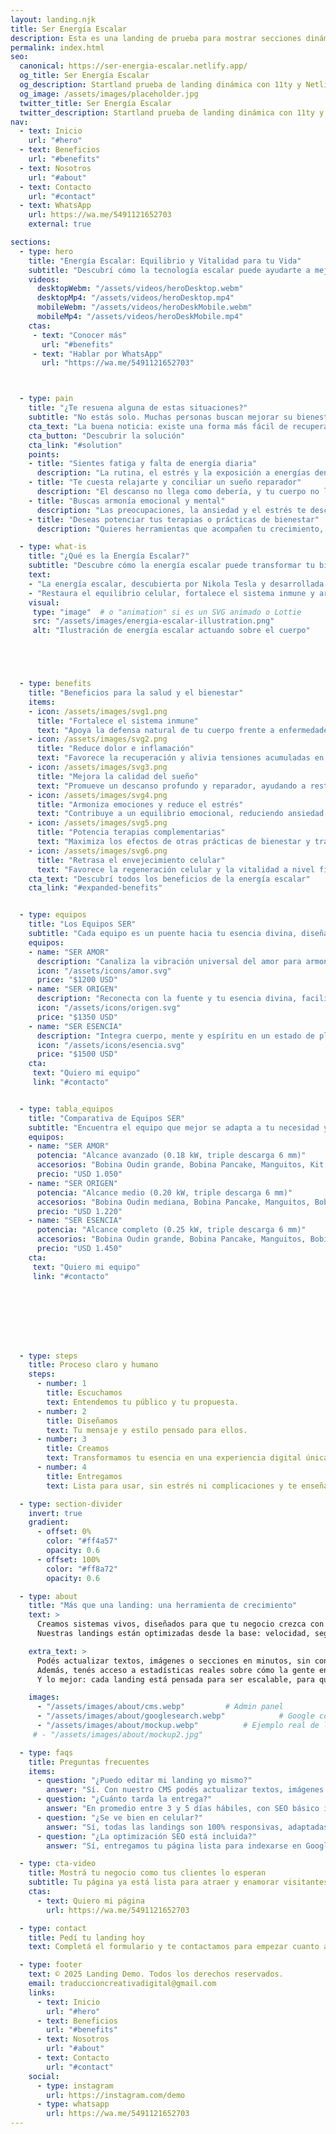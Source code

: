 ```yaml
---
layout: landing.njk
title: Ser Energía Escalar
description: Esta es una landing de prueba para mostrar secciones dinámicas.
permalink: index.html
seo:
  canonical: https://ser-energia-escalar.netlify.app/
  og_title: Ser Energía Escalar
  og_description: Startland prueba de landing dinámica con 11ty y Netlify CMS
  og_image: /assets/images/placeholder.jpg
  twitter_title: Ser Energía Escalar
  twitter_description: Startland prueba de landing dinámica con 11ty y Netlify CMS
nav:
  - text: Inicio
    url: "#hero"
  - text: Beneficios
    url: "#benefits"
  - text: Nosotros
    url: "#about"
  - text: Contacto
    url: "#contact"
  - text: WhatsApp
    url: https://wa.me/5491121652703
    external: true

sections:
  - type: hero
    title: "Energía Escalar: Equilibrio y Vitalidad para tu Vida"
    subtitle: "Descubrí cómo la tecnología escalar puede ayudarte a mejorar tu bienestar físico, mental y emocional."
    videos:
      desktopWebm: "/assets/videos/heroDesktop.webm"
      desktopMp4: "/assets/videos/heroDesktop.mp4"
      mobileWebm: "/assets/videos/heroDeskMobile.webm"
      mobileMp4: "/assets/videos/heroDeskMobile.mp4"
    ctas:
     - text: "Conocer más"
       url: "#benefits"
     - text: "Hablar por WhatsApp"
       url: "https://wa.me/5491121652703"



  - type: pain
    title: "¿Te resuena alguna de estas situaciones?"
    subtitle: "No estás solo. Muchas personas buscan mejorar su bienestar y calidad de vida."
    cta_text: "La buena noticia: existe una forma más fácil de recuperar tu equilibrio y bienestar."
    cta_button: "Descubrir la solución"
    cta_link: "#solution"
    points:
    - title: "Sientes fatiga y falta de energía diaria"
      description: "La rutina, el estrés y la exposición a energías densas afectan tu vitalidad."
    - title: "Te cuesta relajarte y conciliar un sueño reparador"
      description: "El descanso no llega como debería, y tu cuerpo no logra recuperarse completamente."
    - title: "Buscas armonía emocional y mental"
      description: "Las preocupaciones, la ansiedad y el estrés te desconectan de tu bienestar natural."
    - title: "Deseas potenciar tus terapias o prácticas de bienestar"
      description: "Quieres herramientas que acompañen tu crecimiento, salud y equilibrio de manera integral."

  - type: what-is
    title: "¿Qué es la Energía Escalar?"
    subtitle: "Descubre cómo la energía escalar puede transformar tu bienestar de manera integral."
    text:
    - "La energía escalar, descubierta por Nikola Tesla y desarrollada por científicos actuales, trabaja en el campo cuántico del cuerpo."
    - "Restaura el equilibrio celular, fortalece el sistema inmune y armoniza emociones, conectándote con la frecuencia natural de la Tierra."
    visual:
     type: "image"  # o "animation" si es un SVG animado o Lottie
     src: "/assets/images/energia-escalar-illustration.png"
     alt: "Ilustración de energía escalar actuando sobre el cuerpo"





  - type: benefits
    title: "Beneficios para la salud y el bienestar"
    items:
    - icon: /assets/images/svg1.png
      title: "Fortalece el sistema inmune"
      text: "Apoya la defensa natural de tu cuerpo frente a enfermedades y agentes externos."
    - icon: /assets/images/svg2.png
      title: "Reduce dolor e inflamación"
      text: "Favorece la recuperación y alivia tensiones acumuladas en músculos y articulaciones."
    - icon: /assets/images/svg3.png
      title: "Mejora la calidad del sueño"
      text: "Promueve un descanso profundo y reparador, ayudando a restaurar energía y vitalidad."
    - icon: /assets/images/svg4.png
      title: "Armoniza emociones y reduce el estrés"
      text: "Contribuye a un equilibrio emocional, reduciendo ansiedad y tensiones cotidianas."
    - icon: /assets/images/svg5.png
      title: "Potencia terapias complementarias"
      text: "Maximiza los efectos de otras prácticas de bienestar y tratamientos holísticos."
    - icon: /assets/images/svg6.png
      title: "Retrasa el envejecimiento celular"
      text: "Favorece la regeneración celular y la vitalidad a nivel físico y mental."
    cta_text: "Descubrí todos los beneficios de la energía escalar"
    cta_link: "#expanded-benefits"


  - type: equipos
    title: "Los Equipos SER"
    subtitle: "Cada equipo es un puente hacia tu esencia divina, diseñado para elevar tu vibración y armonizar cuerpo, mente y espíritu."
    equipos:
    - name: "SER AMOR"
      description: "Canaliza la vibración universal del amor para armonizar tus emociones, potenciar tus relaciones y cultivar paz interior. Ideal para quienes desean conectar con su energía afectiva, mejorar la comunicación y crear armonía en su entorno. Su acción suave pero profunda ayuda a equilibrar el corazón y elevar la frecuencia emocional."
      icon: "/assets/icons/amor.svg"
      price: "$1200 USD"
    - name: "SER ORIGEN"
      description: "Reconecta con la fuente y tu esencia divina, facilitando claridad mental, propósito y equilibrio profundo. Perfecto para quienes buscan reencontrarse con su autenticidad, alinear sus decisiones con su verdadera misión y despertar la conciencia espiritual en la vida diaria."
      icon: "/assets/icons/origen.svg"
      price: "$1350 USD"
    - name: "SER ESENCIA"
      description: "Integra cuerpo, mente y espíritu en un estado de plenitud, expandiendo la conciencia y fortaleciendo el bienestar integral. Diseñado para quienes quieren vivir en coherencia con su esencia, potenciar la energía vital y equilibrar todos los niveles del ser: físico, emocional y espiritual."
      icon: "/assets/icons/esencia.svg"
      price: "$1500 USD"
    cta:
     text: "Quiero mi equipo"
     link: "#contacto"


  - type: tabla_equipos
    title: "Comparativa de Equipos SER"
    subtitle: "Encuentra el equipo que mejor se adapta a tu necesidad y nivel de expansión."
    equipos:
    - name: "SER AMOR"
      potencia: "Alcance avanzado (0.18 kW, triple descarga 6 mm)"
      accesorios: "Bobina Oudin grande, Bobina Pancake, Manguitos, Kit alta frecuencia, Cables conductivos"
      precio: "USD 1.050"
    - name: "SER ORIGEN"
      potencia: "Alcance medio (0.20 kW, triple descarga 6 mm)"
      accesorios: "Bobina Oudin mediana, Bobina Pancake, Manguitos, Bobina Corona, Electrodo alta frecuencia, Cables, **Incluye visor**"
      precio: "USD 1.220"
    - name: "SER ESENCIA"
      potencia: "Alcance completo (0.25 kW, triple descarga 6 mm)"
      accesorios: "Bobina Oudin grande, Bobina Pancake, Manguitos, Bobina Corona, Kit alta frecuencia, Cables conductivos, Temporizador"
      precio: "USD 1.450"
    cta:
     text: "Quiero mi equipo"
     link: "#contacto"








  - type: steps
    title: Proceso claro y humano
    steps:
      - number: 1
        title: Escuchamos
        text: Entendemos tu público y tu propuesta.
      - number: 2
        title: Diseñamos
        text: Tu mensaje y estilo pensado para ellos.
      - number: 3
        title: Creamos
        text: Transformamos tu esencia en una experiencia digital única que habla por sí sola.
      - number: 4
        title: Entregamos
        text: Lista para usar, sin estrés ni complicaciones y te enseñamos a gestionarla fácilmente.

  - type: section-divider
    invert: true
    gradient:
      - offset: 0%
        color: "#ff4a57"
        opacity: 0.6
      - offset: 100%
        color: "#ff8a72"
        opacity: 0.6

  - type: about
    title: "Más que una landing: una herramienta de crecimiento"
    text: >
      Creamos sistemas vivos, diseñados para que tu negocio crezca con solidez y transparencia. 
      Nuestras landings están optimizadas desde la base: velocidad, seguridad y diseño responsivo en todos los dispositivos.

    extra_text: >
      Podés actualizar textos, imágenes o secciones en minutos, sin conocimientos técnicos. 
      Además, tenés acceso a estadísticas reales sobre cómo la gente encuentra tu negocio en la web. 
      Y lo mejor: cada landing está pensada para ser escalable, para que tu presencia digital crezca al mismo ritmo que vos.

    images:
      - "/assets/images/about/cms.webp"         # Admin panel
      - "/assets/images/about/googlesearch.webp"            # Google console
      - "/assets/images/about/mockup.webp"          # Ejemplo real de landing
     # - "/assets/images/about/mockup2.jpg"

  - type: faqs
    title: Preguntas frecuentes
    items:
      - question: "¿Puedo editar mi landing yo mismo?"
        answer: "Sí. Con nuestro CMS podés actualizar textos, imágenes y secciones sin conocimientos técnicos."
      - question: "¿Cuánto tarda la entrega?"
        answer: "En promedio entre 3 y 5 días hábiles, con SEO básico incluido. Si necesitás urgencia, podemos agilizar el proceso."
      - question: "¿Se ve bien en celular?"
        answer: "Sí, todas las landings son 100% responsivas, adaptadas a cualquier dispositivo."
      - question: "¿La optimización SEO está incluida?"
        answer: "Sí, entregamos tu página lista para indexarse en Google y con métricas conectadas a Search Console."

  - type: cta-video
    title: Mostrá tu negocio como tus clientes lo esperan
    subtitle: Tu página ya está lista para atraer y enamorar visitantes.
    ctas:
      - text: Quiero mi página
        url: https://wa.me/5491121652703

  - type: contact
    title: Pedí tu landing hoy
    text: Completá el formulario y te contactamos para empezar cuanto antes.

  - type: footer
    text: © 2025 Landing Demo. Todos los derechos reservados.
    email: traduccioncreativadigital@gmail.com
    links:
      - text: Inicio
        url: "#hero"
      - text: Beneficios
        url: "#benefits"
      - text: Nosotros
        url: "#about"
      - text: Contacto
        url: "#contact"
    social:
      - type: instagram
        url: https://instagram.com/demo
      - type: whatsapp
        url: https://wa.me/5491121652703
---
```

